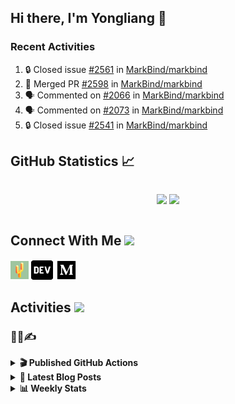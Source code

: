 ## Hi there, I'm Yongliang 👋

### Recent Activities

<!--START_SECTION:activity-->
1. 🔒 Closed issue [#2561](https://github.com/MarkBind/markbind/issues/2561) in [MarkBind/markbind](https://github.com/MarkBind/markbind)
2. 🎉 Merged PR [#2598](https://github.com/MarkBind/markbind/pull/2598) in [MarkBind/markbind](https://github.com/MarkBind/markbind)
3. 🗣 Commented on [#2066](https://github.com/MarkBind/markbind/issues/2066#issuecomment-2650739918) in [MarkBind/markbind](https://github.com/MarkBind/markbind)
4. 🗣 Commented on [#2073](https://github.com/MarkBind/markbind/issues/2073#issuecomment-2600528443) in [MarkBind/markbind](https://github.com/MarkBind/markbind)
5. 🔒 Closed issue [#2541](https://github.com/MarkBind/markbind/issues/2541) in [MarkBind/markbind](https://github.com/MarkBind/markbind)
<!--END_SECTION:activity-->

## GitHub Statistics :chart_with_upwards_trend:
<div align="center">
<div style="display: flex; align-items: center; justify-content: center;">

[![](https://github-readme-stats-tlylt.vercel.app/api?username=tlylt&show_icons=true&theme=tokyonight&hide_border=true&locale=en)](https://github.com/tlylt)
[![](https://github-readme-streak-stats.herokuapp.com/?user=tlylt&theme=tokyonight&hide_border=true)](https://github.com/tlylt)
</div>
</div>

## Connect With Me <img src="https://media.giphy.com/media/2wh5K5yE3ulp3xgYcG/giphy-downsized.gif" width="30">

<a href="https://www.yongliangliu.com/" target="_blank"><img align="center" src="static/site-icon.png" alt="yongliangliu.com" height="29" width="29" /></a>
<a href="https://dev.to/tlylt" target="_blank"><img align="center" src="static/dev-badge.svg" alt="dev.to/tlylt" height="35" width="35" /></a>
<a href="https://tlylt.medium.com" target="_blank"><img align="center" src="static/medium.png" alt="tlylt.medium.com" height="35" width="35" /></a>

## Activities <img src="https://media.giphy.com/media/WUlplcMpOCEmTGBtBW/giphy.gif" width="30">

### 👷‍♂️✍️
<details>
<summary> <b>🎬 Published GitHub Actions </b> </summary>

[![install-graphviz](https://github-readme-stats-tlylt.vercel.app/api/pin/?username=tlylt&repo=install-graphviz)](https://github.com/tlylt/install-graphviz)

[![reposense-action](https://github-readme-stats-tlylt.vercel.app/api/pin/?username=tlylt&repo=reposense-action)](https://github.com/tlylt/reposense-action)

[![markbin-action](https://github-readme-stats-tlylt.vercel.app/api/pin/?username=markbind&repo=markbind-action)](https://github.com/MarkBind/markbind-action)

</details>

<details>
<summary> <b>📕 Latest Blog Posts</b> </summary>

<!-- BLOG-POST-LIST:START -->
- [Go defer Can Mess Up Your Intended Code Logic](https://yongliangliu.com/blog/go-defer-ordering)
- [Go Nil Pointer Dereference Problem with FindXXX](https://yongliangliu.com/blog/go-nil-pointer-dereference)
- [Go Data Race Pop Quiz Analyzed](https://yongliangliu.com/blog/data-race-pop-quiz-dave-cheney)
- [Code Isn&#39;t Working - Checklist](https://yongliangliu.com/blog/code-not-working-checklist)
- [Go WARNING DATA RACE despite atomic operations](https://yongliangliu.com/blog/go-data-race-atomic)
<!-- BLOG-POST-LIST:END -->

</details>

<details>
<summary> <b>📊 Weekly Stats</b> </summary>

<!--START_SECTION:waka-->
![Code Time](http://img.shields.io/badge/Code%20Time-1%2C245%20hrs%208%20mins-blue)

**🐱 My GitHub Data** 

> 📦 677.9 kB Used in GitHub's Storage 
 > 
> 🏆 42 Contributions in the Year 2025
 > 
> 🚫 Not Opted to Hire
 > 
> 📜 176 Public Repositories 
 > 
> 🔑 45 Private Repositories 
 > 
**I'm an Early 🐤** 

```text
🌞 Morning                3728 commits        ████████░░░░░░░░░░░░░░░░░   31.31 % 
🌆 Daytime                3151 commits        ███████░░░░░░░░░░░░░░░░░░   26.46 % 
🌃 Evening                4438 commits        █████████░░░░░░░░░░░░░░░░   37.27 % 
🌙 Night                  591 commits         █░░░░░░░░░░░░░░░░░░░░░░░░   04.96 % 
```
📅 **I'm Most Productive on Wednesday** 

```text
Monday                   1431 commits        ███░░░░░░░░░░░░░░░░░░░░░░   12.02 % 
Tuesday                  1890 commits        ████░░░░░░░░░░░░░░░░░░░░░   15.87 % 
Wednesday                2018 commits        ████░░░░░░░░░░░░░░░░░░░░░   16.95 % 
Thursday                 1549 commits        ███░░░░░░░░░░░░░░░░░░░░░░   13.01 % 
Friday                   1470 commits        ███░░░░░░░░░░░░░░░░░░░░░░   12.34 % 
Saturday                 1708 commits        ████░░░░░░░░░░░░░░░░░░░░░   14.34 % 
Sunday                   1842 commits        ████░░░░░░░░░░░░░░░░░░░░░   15.47 % 
```


📊 **This Week I Spent My Time On** 

```text
🕑︎ Time Zone: Asia/Singapore

💬 Programming Languages: 
Markdown                 2 hrs 35 mins       ████████████████████░░░░░   78.87 % 
Bash                     16 mins             ██░░░░░░░░░░░░░░░░░░░░░░░   08.13 % 
TOML                     15 mins             ██░░░░░░░░░░░░░░░░░░░░░░░   07.96 % 
Go                       6 mins              █░░░░░░░░░░░░░░░░░░░░░░░░   03.16 % 
Other                    3 mins              ░░░░░░░░░░░░░░░░░░░░░░░░░   01.81 % 
```


 Last Updated on 12/03/2025 00:53:20 UTC
<!--END_SECTION:waka-->

</details>

